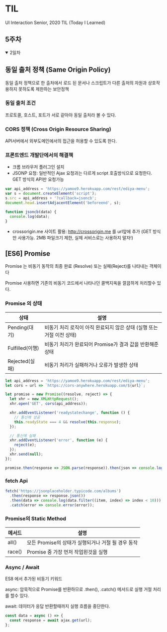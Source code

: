# TIL

UI Interaction Senior, 2020 TIL (Today I Learned)

## 5주차

<details open>

<summary>2일차</summary>

## 동일 출처 정책 (Same Origin Policy)

동일 출처 정책으로 한 출처에서 로드 된 문서나 스크립트가 다른 출처의 자원과 상호작용하지 못하도록 제한하는 보안정책

### 동일 출처 조건

프로토콜, 호스트, 포트가 서로 같아야 동일 출처라 볼 수 있다.

### CORS 정책 (Cross Origin Resource Sharing)

API서버에서 외부도메인에서의 접근을 허용할 수 있도록 한다.

### 프론트엔드 개발단에서의 해결책

- 크롬 브라우저 플러그인 설치
- JSONP 요청: 일반적인 Ajax 요청과는 다르게 script 호출방식으로 요청한다. GET 방식의 API만 요청가능

```js
var api_address = 'https://yamoo9.herokuapp.com/rest/ediya-menu';
var s = document.createElement('script');
s.src = api_address + '?callback=jsoncb';
document.head.insertAdjacentElement('beforeend', s);

function jsoncb(data) {
  console.log(data);
}
```

- crossorigin.me 사이트 활용: http://crossorigin.me 를 url앞에 추가 (GET 방식만 사용가능. 2MB 파일크기 제한, 실제 서비스로는 사용하지 말자!)

## [ES6] Promise

Promise 는 비동기 동작의 최종 완료 (Resolve) 또는 실패(Reject)를 나타내는 객체이다

Promise 사용하면 기존의 비동기 코드에서 나타나던 콜백지옥을 깔끔하게 처리할수 있다.

### Promise 의 상태

| 상태            | 설명                                                                  |
| --------------- | --------------------------------------------------------------------- |
| Pending(대기)   | 비동기 처리 로직이 아직 완료되지 않은 상태 (실행 또는 거절 이전 상태) |
| Fulfilled(이행) | 비동기 처리가 완료되어 Promise가 결과 값을 반환해준 상태              |
| Rejected(실패)  | 비동기 처리가 실패하거나 오류가 발생한 상태                           |

```js
let api_address = 'https://yamoo9.herokuapp.com/rest/ediya-menu';
let cors = url => `https://cors-anywhere.herokuapp.com/${url}`;

let promise = new Promise((resolve, reject) => {
  let xhr = new XMLHttpRequest();
  xhr.open('GET', cors(api_address));

  xhr.addEventListener('readystatechange', function () {
    // 통신에 성공
    this.readyState === 4 && resolve(this.response);
  });

  // 통신에 실패
  xhr.addEventListener('error', function (e) {
    reject(e);
  });
  xhr.send(null);
});

promise.then(response => JSON.parse(response)).then(json => console.log(json));
```

### fetch Api

```js
fetch('https://jsonplaceholder.typicode.com/albums')
  .then(response => response.json())
  .then(data => console.log(data.filter((item, index) => index < 10)))
  .catch(error => console.error(error));
```

### Promise의 Static Method

| 메서드 | 설명                                               |
| ------ | -------------------------------------------------- |
| all()  | 모든 Promise의 상태가 실행되거나 거절 될 경우 동작 |
| race() | Promise 중 가장 먼저 작업왼것을 실행               |

### Async / Await

ES8 에서 추가된 비동기 키워드

async: 암묵적으로 Promise를 반환하므로 .then(), .catch() 메서드로 실행 거절 처리를 할수 있다.

await: 데이터가 응답 반환할때까지 실행 흐름을 중단한다.

```js
const data = async () => {
  const response = await ajax.get(url);
};
```

</details>
